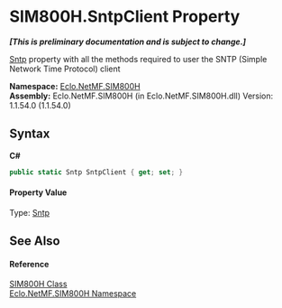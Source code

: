 # SIM800H.SntpClient Property 
 _**\[This is preliminary documentation and is subject to change.\]**_

<a href="T_Eclo_NetMF_SIM800H_Sntp">Sntp</a> property with all the methods required to user the SNTP (Simple Network Time Protocol) client

**Namespace:**&nbsp;<a href="N_Eclo_NetMF_SIM800H">Eclo.NetMF.SIM800H</a><br />**Assembly:**&nbsp;Eclo.NetMF.SIM800H (in Eclo.NetMF.SIM800H.dll) Version: 1.1.54.0 (1.1.54.0)

## Syntax

**C#**<br />
``` C#
public static Sntp SntpClient { get; set; }
```


#### Property Value
Type: <a href="T_Eclo_NetMF_SIM800H_Sntp">Sntp</a>

## See Also


#### Reference
<a href="T_Eclo_NetMF_SIM800H_SIM800H">SIM800H Class</a><br /><a href="N_Eclo_NetMF_SIM800H">Eclo.NetMF.SIM800H Namespace</a><br />